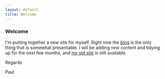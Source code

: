 ```yaml
---
layout: default
title: Welcome
---
```

### Welcome
I'm putting together a new site for myself. Right now the <a href="/blog">blog</a> is the only thing that is somewhat presentable. I will be adding new content and tidying up for the next few months, and <a href="http://paulmay.org">my old site</a> is still available.

Regards

Paul
